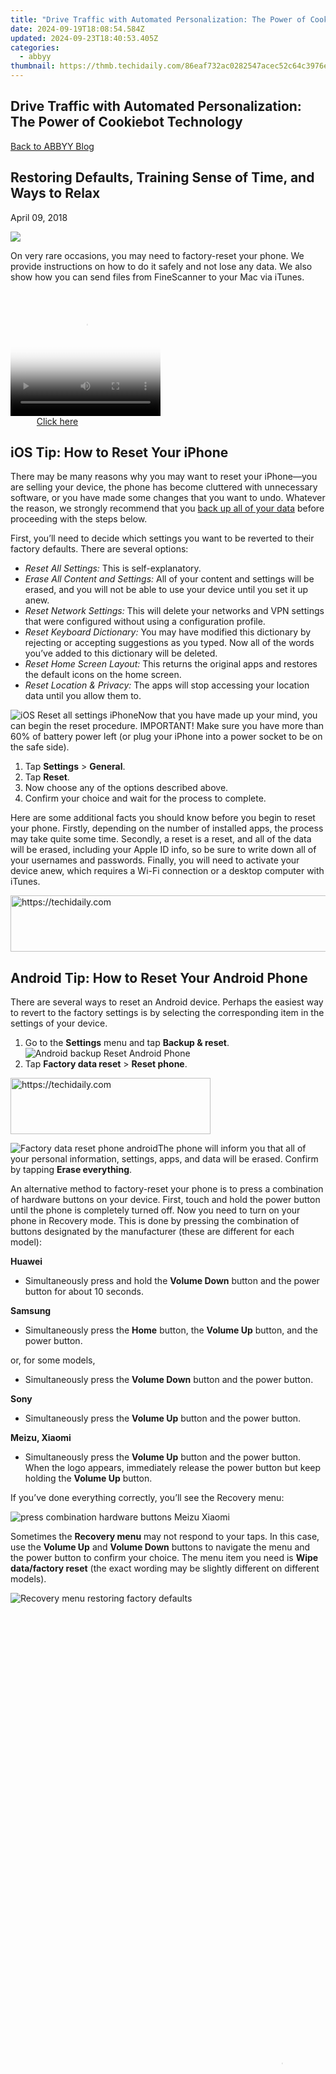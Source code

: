 ```yaml
---
title: "Drive Traffic with Automated Personalization: The Power of Cookiebot Technology"
date: 2024-09-19T18:08:54.584Z
updated: 2024-09-23T18:40:53.405Z
categories:
  - abbyy
thumbnail: https://thmb.techidaily.com/86eaf732ac0282547acec52c64c3976ebfde5c25b2b266f861ae95d9b96270a9.jpg
---
```


## Drive Traffic with Automated Personalization: The Power of Cookiebot Technology

[Back to ABBYY Blog](https://tools.techidaily.com/abbyy/products/)

## Restoring Defaults, Training Sense of Time, and Ways to Relax

April 09, 2018

![](https://static1.abbyy.com/abbyycommedia/26221/mobile-monday-29.png) 

On very rare occasions, you may need to factory-reset your phone. We provide instructions on how to do it safely and not lose any data. We also show how you can send files from FineScanner to your Mac via iTunes.

<!-- affiliate ads begin -->
<span id="1328679">
					<video width="240" height="200" style="cursor:pointer"
           poster="//a.impactradius-go.com/display-clicktoplayimage/1328679.png"
           onclick="if(!this.playClicked){this.play();this.setAttribute('controls',true);this.playClicked=true;}">
	   <source src="//a.impactradius-go.com/display-ad/15852-1328679">
	   <img src="//a.impactradius-go.com/display-clicktoplayimage/1328679.png" style="border: none; height: 100%; width: 100%; object-fit: contain">
	</video>
	<div style="width:150px;text-align:center"><a href="javascript:window.open(decodeURIComponent('https%3A%2F%2Fthefitville.pxf.io%2Fc%2F5597632%2F1328679%2F15852'), '_blank');void(0);">Click here</a></div>
</span>
<img height="0" width="0" src="https://imp.pxf.io/i/5597632/1328679/15852" style="position:absolute;visibility:hidden;" border="0" />
<!-- affiliate ads end -->

## **iOS Tip: How to Reset Your iPhone**

There may be many reasons why you may want to reset your iPhone—you are selling your device, the phone has become cluttered with unnecessary software, or you have made some changes that you want to undo. Whatever the reason, we strongly recommend that you [back up all of your data](https://tools.techidaily.com/abbyy/products/) before proceeding with the steps below.

First, you’ll need to decide which settings you want to be reverted to their factory defaults. There are several options:

* _Reset All Settings:_ This is self-explanatory.
* _Erase All Content and Settings:_ All of your content and settings will be erased, and you will not be able to use your device until you set it up anew.
* _Reset Network Settings:_ This will delete your networks and VPN settings that were configured without using a configuration profile.
* _Reset Keyboard Dictionary:_ You may have modified this dictionary by rejecting or accepting suggestions as you typed. Now all of the words you’ve added to this dictionary will be deleted.
* _Reset Home Screen Layout:_ This returns the original apps and restores the default icons on the home screen.
* _Reset Location & Privacy:_ The apps will stop accessing your location data until you allow them to.

![iOS Reset all settings iPhone](https://static1.abbyy.com/abbyycommedia/26223/mm29-1-e1523362739270.jpg)Now that you have made up your mind, you can begin the reset procedure. IMPORTANT! Make sure you have more than 60% of battery power left (or plug your iPhone into a power socket to be on the safe side).

1. Tap **Settings** \> **General**.
2. Tap **Reset**.
3. Now choose any of the options described above.
4. Confirm your choice and wait for the process to complete.

Here are some additional facts you should know before you begin to reset your phone. Firstly, depending on the number of installed apps, the process may take quite some time. Secondly, a reset is a reset, and all of the data will be erased, including your Apple ID info, so be sure to write down all of your usernames and passwords. Finally, you will need to activate your device anew, which requires a Wi-Fi connection or a desktop computer with iTunes.

<!-- affiliate ads begin -->
<a href="https://appsumo.8odi.net/c/5597632/2037358/7443" target="_top" id="2037358">
  <img src="//a.impactradius-go.com/display-ad/7443-2037358" border="0" alt="https://techidaily.com" width="728" height="90"/>
</a>
<img height="0" width="0" src="https://appsumo.8odi.net/i/5597632/2037358/7443" style="position:absolute;visibility:hidden;" border="0" />
<!-- affiliate ads end -->

## **Android Tip: How to Reset Your Android Phone**

There are several ways to reset an Android device. Perhaps the easiest way to revert to the factory settings is by selecting the corresponding item in the settings of your device.

1. Go to the **Settings** menu and tap **Backup & reset**.![Android backup Reset Android Phone](https://static1.abbyy.com/abbyycommedia/26224/mm29-2-e1523368881923.png)
1. Tap **Factory data reset** \> **Reset phone**.

<!-- affiliate ads begin -->
<a href="https://aligracehair.sjv.io/c/5597632/2135357/19272" target="_top" id="2135357">
  <img src="//a.impactradius-go.com/display-ad/19272-2135357" border="0" alt="https://techidaily.com" width="320" height="90"/>
</a>
<img height="0" width="0" src="https://aligracehair.sjv.io/i/5597632/2135357/19272" style="position:absolute;visibility:hidden;" border="0" />
<!-- affiliate ads end -->

![Factory data reset phone android](https://static1.abbyy.com/abbyycommedia/26225/mm29-3-e1523369706325.png)The phone will inform you that all of your personal information, settings, apps, and data will be erased. Confirm by tapping **Erase everything**.

An alternative method to factory-reset your phone is to press a combination of hardware buttons on your device. First, touch and hold the power button until the phone is completely turned off. Now you need to turn on your phone in Recovery mode. This is done by pressing the combination of buttons designated by the manufacturer (these are different for each model):

**Huawei**

* Simultaneously press and hold the **Volume Down** button and the power button for about 10 seconds.

**Samsung**

* Simultaneously press the **Home** button, the **Volume Up** button, and the power button.

or, for some models,

* Simultaneously press the **Volume Down** button and the power button.

**Sony**

* Simultaneously press the **Volume Up** button and the power button.

**Meizu, Xiaomi**

* Simultaneously press the **Volume Up** button and the power button. When the logo appears, immediately release the power button but keep holding the **Volume Up** button.

If you’ve done everything correctly, you’ll see the Recovery menu:

![press combination hardware buttons Meizu Xiaomi](https://static1.abbyy.com/abbyycommedia/26226/492ef7d88d009bb81feb00de7a5849f9-e1521460571262.png)

Sometimes the **Recovery menu** may not respond to your taps. In this case, use the **Volume Up** and **Volume Down** buttons to navigate the menu and the power button to confirm your choice. The menu item you need is **Wipe data/factory reset** (the exact wording may be slightly different on different models).

![Recovery menu restoring factory defaults](https://static1.abbyy.com/abbyycommedia/26227/00fc1e1195ef1696637680957c2a05cc-e1521460674814.png)

<!-- affiliate ads begin -->
<span id="1531879">
					<video width="864" height="1536" style="cursor:pointer"
           poster="//a.impactradius-go.com/display-clicktoplayimage/1531879.png"
           onclick="if(!this.playClicked){this.play();this.setAttribute('controls',true);this.playClicked=true;}">
	   <source src="//a.impactradius-go.com/display-ad/16446-1531879">
	   <img src="//a.impactradius-go.com/display-clicktoplayimage/1531879.png" style="border: none; height: 100%; width: 100%; object-fit: contain">
	</video>
	<div style="width:540px;text-align:center"><a href="javascript:window.open(decodeURIComponent('https%3A%2F%2Flaganoo.pxf.io%2Fc%2F5597632%2F1531879%2F16446'), '_blank');void(0);">Click here</a></div>
</span>
<img height="0" width="0" src="https://imp.pxf.io/i/5597632/1531879/16446" style="position:absolute;visibility:hidden;" border="0" />
<!-- affiliate ads end -->

The phone will start erasing all of your data and restoring the factory defaults. When the process completes, select the **Reboot System** item. Once the reboot is finished, you will be holding a pristine device in exactly the same state when you just unboxed it.

## **ABBYY Tip: How to Send Documents From FineScanner to Your Computer Via iTunes**

Many [FineScanner iOS](http://qrs.ly/pl4x25p) users want to be able to read their documents not just on their phones but also on their desktop or laptop computers. We couldn’t agree more: some materials are best viewed on big computer screens. And today we’re going to tell you how you can easily transfer your documents from your iPhone to your Mac or PC without any hassle or cloud maneuvering.

1. Start [FineScanner](http://qrs.ly/pl4x25p) and open the list of your documents.
2. Select the desired document.
3. Tap the **Share** button and then select **To a Cloud service** \> **iTunes**.

![ABBYY Send Documents FineScanner Computer iTunes](https://static1.abbyy.com/abbyycommedia/26228/mycollages-1-e1521464158877.jpg)

1. Plug your iPhone into your computer, open iTunes, and select your iPhone.
2. [Synchronize](https://support.apple.com/ru-ru/HT201253)your phone with iTunes.
3. Go to the programs.
4. Scroll down to **Files Sharing** and tap [FineScanner](http://qrs.ly/pl4x25p).
5. Select your document.

That’s it! Now your documents are stored both on your phone and on your computer.

## **App of the Week: Tempra**

Our inner sense of time is very subjective and is affected by our local culture, mood, and even body temperature! Out of sheer scientific curiosity, the founders of the CW&T studio asked themselves this question: what would happen if we stopped all the clocks and watches on earth and asked people to try and register in their minds an interval of, say, one second? [Tempra](http://blog.cwandt.com/post/114375488090/httpbitlytempra-app-im-finally-getting) is an app that attempts to do exactly that.

[Tempra](http://blog.cwandt.com/post/114375488090/httpbitlytempra-app-im-finally-getting) offers you different time intervals and asks you to estimate their exact length. If your estimate is accurate enough (say, your error margin for minimum intervals is between 0.4 and 0.6 seconds)_,_ you are allowed to the next level, where the time intervals get longer, and you have to be more precise. [Tempra](http://blog.cwandt.com/post/114375488090/httpbitlytempra-app-im-finally-getting) calculates your precision and gives you points and additional lives. It’s fun to play and helps you train your sense of time at the same … well, time.

![App Tempra develop sense of time](https://static1.abbyy.com/abbyycommedia/26229/tumblr_nlnamno0d61rrnrzjo1_500-e1521462461686.png)

[Tempra](http://blog.cwandt.com/post/114375488090/httpbitlytempra-app-im-finally-getting) is also a research tool. It collects user data (upon your consent, of course) to help its creators with their research into how we sense time, whether our sense of time can be trained, and how this kind of exercise affects our brain.

Available on[iOS](https://itunes.apple.com/us/app/tempra/id928533123).

## First-Hand Experience: Advice From a Colleague

_By Anna Koltsova, Head of Mobile Product Marketing_

![abbyy advice antistress relaxation spinner](https://static1.abbyy.com/abbyycommedia/26230/ak-blog.jpg)

<!-- affiliate ads begin -->
<a href="https://appsumo.8odi.net/c/5597632/2123739/7443" target="_top" id="2123739">
  <img src="//a.impactradius-go.com/display-ad/7443-2123739" border="0" alt="https://techidaily.com" width="728" height="90"/>
</a>
<img height="0" width="0" src="https://appsumo.8odi.net/i/5597632/2123739/7443" style="position:absolute;visibility:hidden;" border="0" />
<!-- affiliate ads end -->

I guess most of you, like myself, have read numerous articles about time management, ranging from methods like [Pomodoro](https://lifehacker.ru/2015/05/28/all-about-pomodoro/) to simple advice not to open your social network page every time you have a spare moment, disable all the pop-up notifications, and possibly, switch the screen of your device to [monochrome](https://tools.techidaily.com/abbyy/products/) to make it less alluring. If all this good-intentioned advice hasn’t weaned you off your phone, why not try a couple of tricks that have worked for me? Here’s what I do to make the most of my short breaks from work without losing myself in social media.

Exhibit number 1: a small 25-liter fish tank that I’ve had on my desk for about seven years now. It’s not much of a burden really. I just change the water and clean the filter once a month. But when I want to take a break, I can always look from the computer screen to my small aquarium, where the fishes are leading their normal and eventful aquatic lives—feeding, playing, and talking in complete silence. It’s very comforting both for the eyes and for the mind.

Another thing that helps me switch off and relax are various fidget widgets from [spinners](https://en.wikipedia.org/wiki/Fidget%5Fspinner) to [fidget cubes](https://en.wikipedia.org/wiki/Fidget%5FCube) to [Silly Putty](https://en.wikipedia.org/wiki/Silly%5FPutty). They never fail to get my mind off work for a short while without being too addictive. They are surely called stress relievers for a reason.

That’s all we wanted to tell you today. See you next Monday! P.S. You can find the previous version of this newsletter [here](https://tools.techidaily.com/abbyy/products/).

[Mobile](https://tools.techidaily.com/abbyy/products/) 

### Like, share or repost

Share 

  
#### Subscribe for blog updates

First name\*

E-mail\*

Сountry\*

СountryAfghanistanAland IslandsAlbaniaAlgeriaAmerican SamoaAndorraAngolaAnguillaAntarcticaAntigua and BarbudaArgentinaArmeniaArubaAustraliaAustriaAzerbaijanBahamasBahrainBangladeshBarbadosBelgiumBelizeBeninBermudaBhutanBoliviaBonaire, Sint Eustatius and SabaBosnia and HerzegovinaBotswanaBouvet IslandBrazilBritish Indian Ocean TerritoryBritish Virgin IslandsBrunei DarussalamBulgariaBurkina FasoBurundiCambodiaCameroonCanadaCape VerdeCayman IslandsCentral African RepublicChadChileChinaChristmas IslandCocos (Keeling) IslandsColombiaComorosCongo (Brazzaville)Congo, (Kinshasa)Cook IslandsCosta RicaCroatiaCuraçaoCyprusCzech RepublicCôte d'IvoireDenmarkDjiboutiDominicaDominican RepublicEcuadorEgyptEl SalvadorEquatorial GuineaEritreaEstoniaEthiopiaFalkland Islands (Malvinas)Faroe IslandsFijiFinlandFranceFrench GuianaFrench PolynesiaFrench Southern TerritoriesGabonGambiaGeorgiaGermanyGhanaGibraltarGreeceGreenlandGrenadaGuadeloupeGuamGuatemalaGuernseyGuineaGuinea-BissauGuyanaHaitiHeard and Mcdonald IslandsHoly See (Vatican City State)HondurasHong Kong, SAR ChinaHungaryIcelandIndiaIndonesiaIraqIrelandIsle of ManIsraelITJamaicaJapanJerseyJordanKazakhstanKenyaKiribatiKorea (South)KuwaitKyrgyzstanLao PDRLatviaLebanonLesothoLiberiaLibyaLiechtensteinLithuaniaLuxembourgMacao, SAR ChinaMacedonia, Republic ofMadagascarMalawiMalaysiaMaldivesMaliMaltaMarshall IslandsMartiniqueMauritaniaMauritiusMayotteMexicoMicronesia, Federated States ofMoldovaMonacoMongoliaMontenegroMontserratMoroccoMozambiqueMyanmarNamibiaNauruNepalNetherlandsNetherlands AntillesNew CaledoniaNew ZealandNicaraguaNigerNigeriaNiueNorfolk IslandNorthern Mariana IslandsNorwayOmanPakistanPalauPalestinian TerritoryPanamaPapua New GuineaParaguayPeruPhilippinesPitcairnPolandPortugalPuerto RicoQatarRomaniaRwandaRéunionSaint HelenaSaint Kitts and NevisSaint LuciaSaint Pierre and MiquelonSaint Vincent and GrenadinesSaint-BarthélemySaint-Martin (French part)SamoaSan MarinoSao Tome and PrincipeSaudi ArabiaSenegalSerbiaSeychellesSierra LeoneSingaporeSint Maarten (Dutch part)SlovakiaSloveniaSolomon IslandsSouth AfricaSouth Georgia and the South Sandwich IslandsSouth SudanSpainSri LankaSurinameSvalbard and Jan Mayen IslandsSwazilandSwedenSwitzerlandTaiwan, Republic of ChinaTajikistanTanzania, United Republic ofThailandTimor-LesteTogoTokelauTongaTrinidad and TobagoTunisiaTurkeyTurks and Caicos IslandsTuvaluUgandaUkraineUnited Arab EmiratesUnited KingdomUnited States of AmericaUruguayUS Minor Outlying IslandsUzbekistanVanuatuVenezuela (Bolivarian Republic)Viet NamVirgin Islands, USWallis and Futuna IslandsWestern SaharaZambiaZimbabwe

* I have read and agree with the [Privacy policy](https://tools.techidaily.com/abbyy/products/) and the [Cookie policy](https://tools.techidaily.com/abbyy/products/).

* I agree to receive email updates from ABBYY Solutions Ltd. such as news related to ABBYY Solutions Ltd. products and technologies, invitations to events and webinars, and information about whitepapers and content related to ABBYY Solutions Ltd. products and services.  
    
I am aware that my consent could be revoked at any time by clicking the unsubscribe link inside any email received from ABBYY Solutions Ltd. or via [ABBYY Data Subject Access Rights Form](https://tools.techidaily.com/abbyy/products/).

Referrer

Last name

Query string

Product Interest Temp

UTM Campaign Name

UTM Medium

UTM Source

ITM Source

GA Client ID

UTM Content

GDPR Consent Note

Captcha Score

Page URL

Connect with us

<ins class="adsbygoogle"
     style="display:block"
     data-ad-format="autorelaxed"
     data-ad-client="ca-pub-7571918770474297"
     data-ad-slot="1223367746"></ins>

<ins class="adsbygoogle"
     style="display:block"
     data-ad-client="ca-pub-7571918770474297"
     data-ad-slot="8358498916"
     data-ad-format="auto"
     data-full-width-responsive="true"></ins>

<span class="atpl-alsoreadstyle">Also read:</span>
<div><ul>
<li><a href="https://facebook-videos.techidaily.com/new-2024-approved-navigating-social-traction-afb-insiders-guide/"><u>[New] 2024 Approved Navigating Social Traction AFB Insider's Guide</u></a></li>
<li><a href="https://screen-sharing-recording.techidaily.com/new-in-2024-the-verdict-on-actives-place-among-best-recorders/"><u>[New] In 2024, The Verdict on Active's Place Among Best Recorders</u></a></li>
<li><a href="https://snapchat-videos.techidaily.com/new-light-up-the-screen-tips-and-steps-for-adding-gifs-to-snapchats-for-2024/"><u>[New] Light Up the Screen Tips and Steps for Adding GIFs to Snapchats for 2024</u></a></li>
<li><a href="https://fox-http.techidaily.com/updated-which-gopro-is-better-max-360-or-hero-11/"><u>[Updated] Which GoPro Is Better, Max 360 or Hero 11?</u></a></li>
<li><a href="https://discover-advanced.techidaily.com/1726030401410-avisynth/"><u>AviSynthプラグインを使った動画の向き変え手順</u></a></li>
<li><a href="https://discover-advanced.techidaily.com/1726028888456-avisynth/"><u>AviSynthを使って簡単なビデオ編集 - ステップバイステップガイド</u></a></li>
<li><a href="https://driver-error.techidaily.com/bluetooth-connectivity-fix-solving-qualcomm-atheros-issues-on-windows-11/"><u>Bluetooth Connectivity Fix: Solving Qualcomm Atheros Issues on Windows 11</u></a></li>
<li><a href="https://facebook.techidaily.com/facebook-chats-step-into-the-ar-realm-with-messenger/"><u>Facebook Chats Step Into the AR Realm with Messenger</u></a></li>
<li><a href="https://fox-helps.techidaily.com/how-to-tell-if-your-ipad-is-stuck-in-yesteryears-technology/"><u>How to Tell if Your iPad Is Stuck in Yesteryear's Technology</u></a></li>
<li><a href="https://fox-links.techidaily.com/in-2024-from-srt-to-sub-masterful-conversion-methods-explored/"><u>In 2024, From SRT to SUB Masterful Conversion Methods Explored</u></a></li>
<li><a href="https://pokemon-go-android.techidaily.com/in-2024-how-to-use-ispoofer-on-poco-x5-drfone-by-drfone-virtual-android/"><u>In 2024, How to use iSpoofer on Poco X5? | Dr.fone</u></a></li>
<li><a href="https://discover-advanced.techidaily.com/1726028762577-mp3/"><u>MP3フォーマットにおけるサウンドクオリティ向上のステップバイステップガイド</u></a></li>
<li><a href="https://discover-advanced.techidaily.com/1726030181157-windows-10/"><u>Windows 10環境下での画面記録: オンボードアクセサリ無しに済む解決策</u></a></li>
<li><a href="https://discover-advanced.techidaily.com/1726030007316-windows-11107/"><u>Windows 11/10/7でのビデオの縦横回転テクニックの完全ガイド</u></a></li>
</ul></div>

